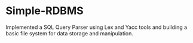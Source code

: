 # Simple-RDBMS
Implemented a SQL Query Parser using Lex and Yacc tools and building a basic file system for data storage and manipulation.
